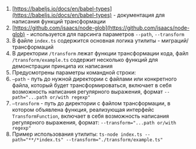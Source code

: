 
1. [https://babeljs.io/docs/en/babel-types](https://babeljs.io/docs/en/babel-types) - документация для написания функций трансформации
2. [https://github.com/isaacs/node-glob](https://github.com/isaacs/node-glob) - используется для парсинга параметров `--path`, `--transform`
3. В файле `index.ts` содержится основная логика утилиты - миграций/трансформаций
4. В директории `/transform` лежат функции трансформации кода, файл `/transform/example.ts` содержит несколько функций для демонстрации принципа их написания
5. Предусмотрены параметры командной строки: 
6. `—path` - путь до нужной директории с файлами или конкретного файла, который будет трансформироваться, включает в себя возможность написания регулярного выражения, формат `--path="...path or/with regexp"`
7. `—transform` - путь до директории с файлом трансформации, в котором объявлена функция, реализующая интерфейс `TransformFunction`, включает в себя возможность написания регулярного выражения, формат: `--transform="...path or/with regexp"`
8. Пример использования утилиты: `ts-node index.ts --path="**/*index.ts" --transform="./transform/example.ts"`
